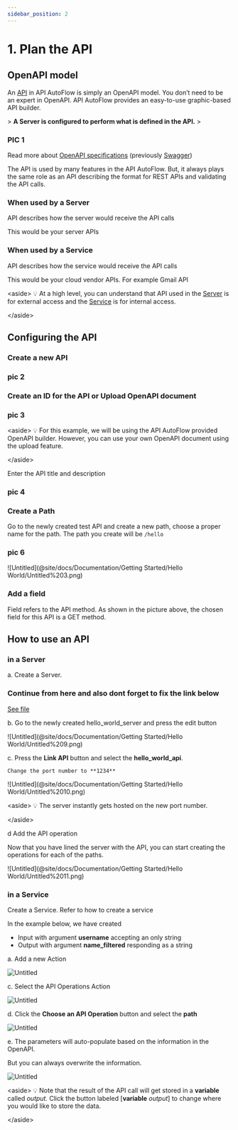 ```yaml
---
sidebar_position: 2
---
```

# 1. Plan the API

## OpenAPI model

An [API](../notion://www.notion.so/Main-Concept-c4e952b2621349408d60b75788032f48#_6adccgfb6552) in API AutoFlow is simply an OpenAPI model.   You don’t need to be an expert in OpenAPI.  API AutoFlow provides an easy-to-use graphic-based API builder.

&gt; **A Server is configured to perform what is defined in the API.**
&gt; 

### PIC 1

Read more about [OpenAPI specifications](../https://swagger.io/docs/specification/about/) (previously [Swagger](../https://swagger.io/))

The API is used by many features in the API AutoFlow.  But, it always plays the same role as an API describing the format for REST APIs and validating the API calls.

### **When used by a Server**

API describes how the server would receive the API calls

This would be your server APIs

### **When used by a Service**

API describes how the service would receive the API calls

This would be your cloud vendor APIs. For example Gmail API

&lt;aside&gt;
💡 At a high level, you can understand that API used in the [Server](../Server) is for external access and the [Service](../Service) is for internal access.

&lt;/aside&gt;

## Configuring the API

### Create a new API

### pic 2

### Create an ID for the API or Upload OpenAPI document

### pic 3

&lt;aside&gt;
💡 For this example, we will be using the API AutoFlow provided OpenAPI builder.  However, you can use your own OpenAPI document using the upload feature.

&lt;/aside&gt;

Enter the API title and description

### pic 4

### Create a Path

Go to the newly created test API and create a new path, choose a proper name for the path. The path you create will be `/hello`

### pic 6


![Untitled](@site/docs/Documentation/Getting Started/Hello World/Untitled%203.png)

### Add a field

Field refers to the API method. As shown in the picture above, the chosen field for this API is a GET method. 


## How to use an API

### in a Server

a. Create a Server.  


### Continue from here and also dont forget to fix the link below

[See file](https://github.com/pulzze/autoflow-documentation/blob/main/docs/Documentation/Guide/Server/Index.md)


b. Go to the newly created hello_world_server and press the edit button

![Untitled](@site/docs/Documentation/Getting Started/Hello World/Untitled%209.png)

c. Press the **Link API** button and select the **hello_world_api**.

    Change the port number to **1234**

![Untitled](@site/docs/Documentation/Getting Started/Hello World/Untitled%2010.png)

&lt;aside&gt;
💡 The server instantly gets hosted on the new port number.

&lt;/aside&gt;

d Add the API operation

Now that you have lined the server with the API, you can start creating the operations for each of the paths.

![Untitled](@site/docs/Documentation/Getting Started/Hello World/Untitled%2011.png)

### in a Service

Create a Service.  Refer to how to create a service

In the example below, we have created

- Input with argument **username** accepting an only string
- Output with argument **name_filtered** responding as a string

a. Add a new Action

![Untitled](Untitled%202.png)

c. Select the API Operations Action

![Untitled](Untitled%203.png)

d. Click the **Choose an API Operation** button and select the **path**

![Untitled](Untitled%204.png)

e. The parameters will auto-populate based on the information in the OpenAPI.

But you can always overwrite the information.

![Untitled](Untitled%205.png)

&lt;aside&gt;
💡 Note that the result of the API call will get stored in a **variable** called *output.*
Click the button labeled [**variable** *output*] to change where you would like to store the data.

&lt;/aside&gt;
